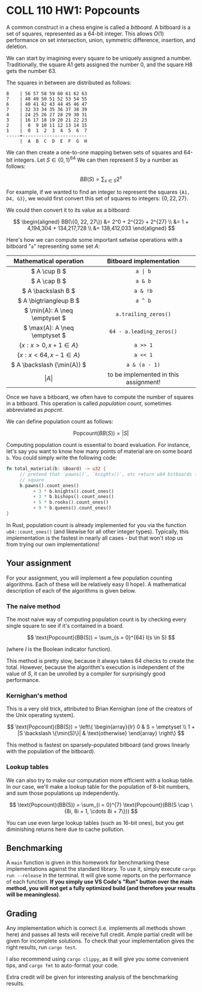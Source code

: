 # COLL 110 HW1: Popcounts

A common construct in a chess engine is called a _bitboard_. A bitboard is a set of squares,
represented as a 64-bit integer.
This allows $O(1)$ performance on set intersection, union, symmetric difference, insertion, and
deletion.

We can start by imagining every square to be uniquely assigned a number.
Traditionally, the square A1 gets assigned the number 0, and the square H8 gets the number 63.

The squares in between are distributed as follows:

```text
8    | 56 57 58 59 60 61 62 63
7    | 48 49 50 51 52 53 54 55
6    | 40 41 42 43 44 45 46 47
7    | 32 33 34 35 36 37 38 39
4    | 24 25 26 27 28 29 30 31
3    | 16 17 18 19 20 21 22 23
2    |  8  9 10 11 12 13 14 15
1    |  0  1  2  3  4  5  6  7
-----+------------------------
     |  A  B  C  D  E  F  G  H
```

We can then create a one-to-one mapping betwen sets of squares and 64-bit integers.
Let $S \in \{0, 1\}^{64}$ We can then represent $S$ by a number as follows:

$$
BB(S) = \sum_{s \in S} 2^s
$$

For example, if we wanted to find an integer to represent the squares `{A1, D4, G3}`, we would first
convert this set of squares to integers: $\{0, 22, 27\}$.

We could then convert it to its value as a bitboard:

$$
\begin{aligned}
BB(\{0, 22, 27\}) &= 2^0 + 2^{22} + 2^{27} \\
&= 1 + 4,194,304 + 134,217,728 \\
&= 138,412,033
\end{aligned}
$$

Here's how we can compute some important setwise operations with a bitboard "`a`" representing some
set $A$:

|  **Mathematical operation**   |      **Bitboard implementation**      |
| :---------------------------: | :-----------------------------------: |
|         $ A \cup B $          |               `a \| b`                |
|         $ A \cap B $          |                `a & b`                |
|      $ A \backslash B $       |               `a & !b`                |
|    $ A \bigtriangleup B $     |                `a ^ b`                |
| $ \min(A): A \neq \emptyset $ |         `a.trailing_zeros()`          |
| $ \max(A): A \neq \emptyset $ |       `64 - a.leading_zeros()`        |
|  $\{x: x > 0, x + 1 \in A\}$  |               `a >> 1`                |
| $\{x: x < 64, x - 1 \in A\}$  |               `a << 1`                |
| $ A \backslash \{\min(A)\} $  |             `a & (a - 1)`             |
|            $\|A\|$            | to be implemented in this assignment! |

Once we have a bitboard, we often have to compute the number of squares in a bitboard.
This operation is called _population count_, sometimes abbreviated as _popcnt_.

We can define population count as follows:

$$
\text{Popcount}(BB(S)) = |S|
$$

Computing population count is essential to board evaluation.
For instance, let's say you want to know how many points of material are on some board `b`.
You could simply write the following code:

```rust
fn total_material(b: &Board) -> u32 {
     // pretend that `pawns()`, `knights()`, etc return u64 bitboards for the occupancy of each
     // square
     b.pawns().count_ones()
          + 3 * b.knights().count_ones()
          + 3 * b.bishops().count_ones()
          + 5 * b.rooks().count_ones()
          + 9 * b.queens().count_ones()
}
```

In Rust, population count is already implemented for you via the function `u64::count_ones()` (and
likewise for all other integer types).
Typically, this implementation is the fastest in nearly all cases - but that won't stop us from
trying our own implementations!

## Your assignment

For your assignment, you will implement a few population counting algorithms.
Each of these will be relatively easy (I hope).
A mathematical description of each of the algorithms is given below.

### The naive method

The most naive way of computing population count is by checking every single square to see if it's
contained in a board.

$$
\text{Popcount}(BB(S)) = \sum_{s = 0}^{64} I(s \in S)
$$

(where $I$ is the Boolean indicator function).

This method is pretty slow, because it always takes 64 checks to create the total.
However, because the algorithm's execution is independent of the value of $S$, it can be unrolled by
a compiler for surprisingly good performance.

### Kernighan's method

This is a very old trick, attributed to Brian Kernighan (one of the creators of the Unix operating
system).

$$
\text{Popcount}(BB(S)) = \left\{
    \begin{array}{lr}
        0 & S = \emptyset \\
        1 + |S \backslash \{\min(S)\}| & \text{otherwise}
    \end{array}
\right\}
$$

This method is fastest on sparsely-populated bitboard (and grows linearly with the population of
the bitboard).

### Lookup tables

We can also try to make our computation more efficient with a lookup table.
In our case, we'll make a lookup table for the population of 8-bit numbers, and sum those
populations up independently.

$$
\text{Popcount}(BB(S)) = \sum_{i = 0}^{7} \text{Popcount}(BB(S \cap \{8i, 8i + 1, \cdots 8i + 7\}))
$$

You can use even large lookup tables (such as 16-bit ones), but you get diminishing returns here due
to cache pollution.

## Benchmarking

A `main` function is given in this homework for benchmarking these implementations against the
standard library.
To use it, simply execute `cargo run --release` in the terminal.
It will give some reports on the performance of each function.
**If you simply use VS Code's "Run" button over the main method, you will not get a fully optimized
build (and therefore your results will be meaningless)**.

## Grading

Any implementation which is correct (i.e. implements all methods shown here) and passes all tests
will receive full credit.
Ample partial credit will be given for incomplete solutions.
To check that your implementation gives the right results, run `cargo test`.

I also recommend using `cargo clippy`, as it will give you some convenient tips, and `cargo fmt` to
auto-format your code.

Extra credit will be given for interesting analysis of the benchmarking results.
